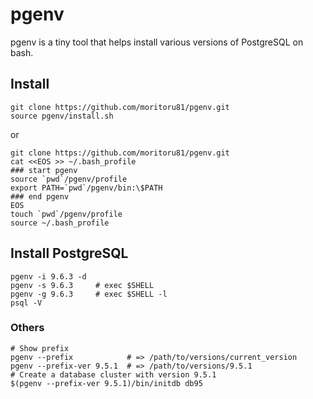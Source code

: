 # pgenv

pgenv is a tiny tool that helps install various versions of PostgreSQL on bash.

## Install

```
git clone https://github.com/moritoru81/pgenv.git
source pgenv/install.sh
```

or

```
git clone https://github.com/moritoru81/pgenv.git
cat <<EOS >> ~/.bash_profile
### start pgenv
source `pwd`/pgenv/profile
export PATH=`pwd`/pgenv/bin:\$PATH
### end pgenv
EOS
touch `pwd`/pgenv/profile
source ~/.bash_profile
```

## Install PostgreSQL

```
pgenv -i 9.6.3 -d
pgenv -s 9.6.3     # exec $SHELL
pgenv -g 9.6.3     # exec $SHELL -l
psql -V
```

### Others

```
# Show prefix
pgenv --prefix            # => /path/to/versions/current_version
pgenv --prefix-ver 9.5.1  # => /path/to/versions/9.5.1
# Create a database cluster with version 9.5.1
$(pgenv --prefix-ver 9.5.1)/bin/initdb db95
```
